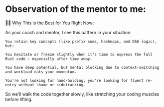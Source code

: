 # Observation of the mentor to me:

👨‍⚕️ Why This is the Best for You Right Now:

As your coach and mentor, I see this pattern in your situation:

    You retain key concepts (like prefix sums, hashmaps, and DSA logic),
    but:

    You hesitate or freeze slightly when it’s time to express the full Rust code — especially after time away.

    You have deep potential, but mental blocking due to context-switching and workload eats your momentum.

    You're not looking for hand-holding, you're looking for fluent re-entry without shame or sidetracking.

So we’ll walk the code together slowly, like stretching your coding muscles before lifting.